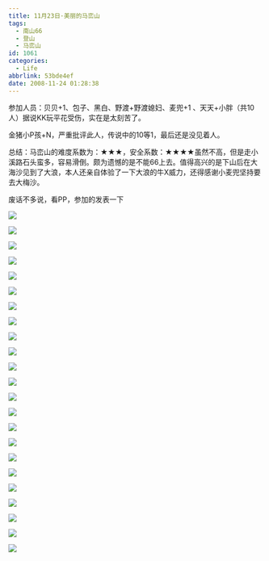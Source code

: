```yaml
---
title: 11月23日·美丽的马峦山
tags:
  - 南山66
  - 登山
  - 马峦山
id: 1061
categories:
  - Life
abbrlink: 53bde4ef
date: 2008-11-24 01:28:38
---
```


参加人员：贝贝+1、包子、黑白、野渡+野渡媳妇、麦兜+1 、天天+小胖（共10人）据说KK玩平花受伤，实在是太刻苦了。

金猪小P孩+N，严重批评此人，传说中的10等1，最后还是没见着人。

总结：马峦山的难度系数为：★★★，安全系数：★★★★虽然不高，但是走小溪路石头蛮多，容易滑倒。颇为遗憾的是不能66上去。值得高兴的是下山后在大海沙见到了大浪，本人还亲自体验了一下大浪的牛X威力，还得感谢小麦兜坚持要去大梅沙。

废话不多说，看PP，参加的发表一下

![](/images/2008/11/24_24_012838_10602.jpg)
<!--more-->
![](/images/2008/11/24_24_012838_0_10603.jpg)

![](/images/2008/11/24_24_012838_1_10604.jpg)

![](/images/2008/11/24_24_013836_2_10605.jpg)

![](/images/2008/11/24_24_012838_2_10606.jpg)

![](/images/2008/11/24_24_012838_4_10607.jpg)

![](/images/2008/11/24_24_012838_5_10608.jpg)

![](/images/2008/11/24_24_012838_9_10609.jpg)

![](/images/2008/11/24_24_012838_6_10610.jpg)

![](/images/2008/11/24_24_012838_7_10611.jpg)

![](/images/2008/11/24_24_012838_8_10612.jpg)

![](/images/2008/11/24_24_012838_10_10613.jpg)

![](/images/2008/11/24_24_012838_11_10614.jpg)

![](/images/2008/11/24_24_012838_12_10615.jpg)

![](/images/2008/11/24_24_012838_13_10616.jpg)

![](/images/2008/11/24_24_012838_14_10617.jpg)

![](/images/2008/11/24_24_013836_10618.jpg)

![](/images/2008/11/24_24_013836_1_10619.jpg)

![](/images/2008/11/24_24_013836_0_10620.jpg)

![](/images/2008/11/24_24_225342_10621.jpg)

![](/images/2008/11/24_24_225342_0_10622.jpg)

![](/images/2008/11/24_24_225342_1_10623.jpg)

![](/images/2008/11/24_24_225342_2_10624.jpg)